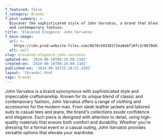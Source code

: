 ```yaml
---
f_featured: false
f_category: Brands
f_post-summary: >-
  Discover the sophisticated style of John Varvatos, a brand that blends classic
  and contemporary fashion.
title: 'Elevated Elegance: John Varvatos'
f_main-image:
  url: >-
    https://cdn.prod.website-files.com/6670c503201f2ea0ebf10fc3/6670d413af288140b7579b15_fdsf..jpeg
  alt: null
slug: elevated-elegance-john-varvatos
updated-on: '2024-06-18T00:26:08.110Z'
created-on: '2024-06-18T00:26:08.110Z'
published-on: '2024-06-18T22:28:51.250Z'
layout: '[brands].html'
tags: brands
---
```


John Varvatos is a brand synonymous with sophisticated style and impeccable craftsmanship. Known for its unique blend of classic and contemporary fashion, John Varvatos offers a range of clothing and accessories for the modern man. From sleek leather jackets and tailored suits to casual tees and jeans, the brand's collections exude confidence and elegance. Each piece is designed with attention to detail, using high-quality materials that ensure both comfort and durability. Whether you're dressing for a formal event or a casual outing, John Varvatos provides versatile options that elevate your wardrobe.

